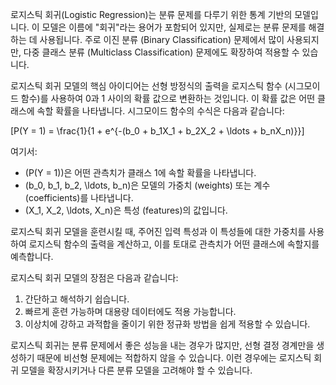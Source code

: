 로지스틱 회귀(Logistic Regression)는 분류 문제를 다루기 위한 통계 기반의 모델입니다. 이 모델은 이름에 "회귀"라는 용어가 포함되어 있지만, 실제로는 분류 문제를 해결하는 데 사용됩니다. 주로 이진 분류 (Binary Classification) 문제에서 많이 사용되지만, 다중 클래스 분류 (Multiclass Classification) 문제에도 확장하여 적용할 수 있습니다.

로지스틱 회귀 모델의 핵심 아이디어는 선형 방정식의 출력을 로지스틱 함수 (시그모이드 함수)를 사용하여 0과 1 사이의 확률 값으로 변환하는 것입니다. 이 확률 값은 어떤 클래스에 속할 확률을 나타냅니다. 시그모이드 함수의 수식은 다음과 같습니다:

\[P(Y = 1) = \frac{1}{1 + e^{-(b_0 + b_1X_1 + b_2X_2 + \ldots + b_nX_n)}}\]

여기서:
- \(P(Y = 1)\)은 어떤 관측치가 클래스 1에 속할 확률을 나타냅니다.
- \(b_0, b_1, b_2, \ldots, b_n\)은 모델의 가중치 (weights) 또는 계수 (coefficients)를 나타냅니다.
- \(X_1, X_2, \ldots, X_n\)은 특성 (features)의 값입니다.

로지스틱 회귀 모델을 훈련시킬 때, 주어진 입력 특성과 이 특성들에 대한 가중치를 사용하여 로지스틱 함수의 출력을 계산하고, 이를 토대로 관측치가 어떤 클래스에 속할지를 예측합니다. 

로지스틱 회귀 모델의 장점은 다음과 같습니다:
1. 간단하고 해석하기 쉽습니다.
2. 빠르게 훈련 가능하며 대용량 데이터에도 적용 가능합니다.
3. 이상치에 강하고 과적합을 줄이기 위한 정규화 방법을 쉽게 적용할 수 있습니다.

로지스틱 회귀는 분류 문제에서 좋은 성능을 내는 경우가 많지만, 선형 결정 경계만을 생성하기 때문에 비선형 문제에는 적합하지 않을 수 있습니다. 이런 경우에는 로지스틱 회귀 모델을 확장시키거나 다른 분류 모델을 고려해야 할 수 있습니다.